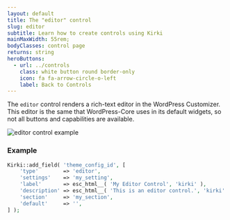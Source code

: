 ```yaml
---
layout: default
title: The "editor" control
slug: editor
subtitle: Learn how to create controls using Kirki
mainMaxWidth: 55rem;
bodyClasses: control page
returns: string
heroButtons:
  - url: ../controls
    class: white button round border-only
    icon: fa fa-arrow-circle-o-left
    label: Back to Controls
---
```


The `editor` control renders a rich-text editor in the WordPress Customizer. This editor is the same that WordPress-Core uses in its default widgets, so not all buttons and capabilities are available.

<img src="https://raw.githubusercontent.com/aristath/kirki/master/docs/assets/images/editor.png" alt="editor control example" style="max-width:300px;">

### Example

```php
Kirki::add_field( 'theme_config_id', [
	'type'        => 'editor',
	'settings'    => 'my_setting',
	'label'       => esc_html__( 'My Editor Control', 'kirki' ),
	'description' => esc_html__( 'This is an editor control.', 'kirki' ),
	'section'     => 'my_section',
	'default'     => '',
] );
```
